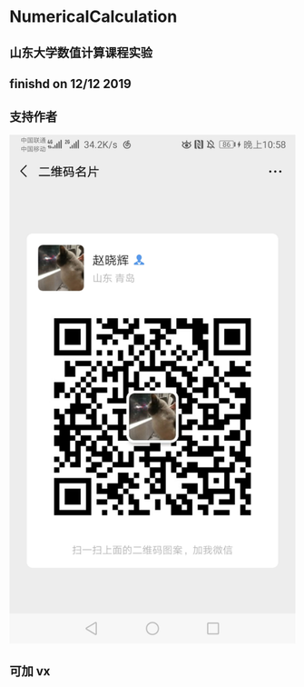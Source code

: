 # NumericalCalculation
## 山东大学数值计算课程实验
## finishd on 12/12 2019
## 支持作者


![avatar](https://github.com/zxh991103/NumericalCalculation/blob/master/c.jpg?raw=true)

## 可加 vx
